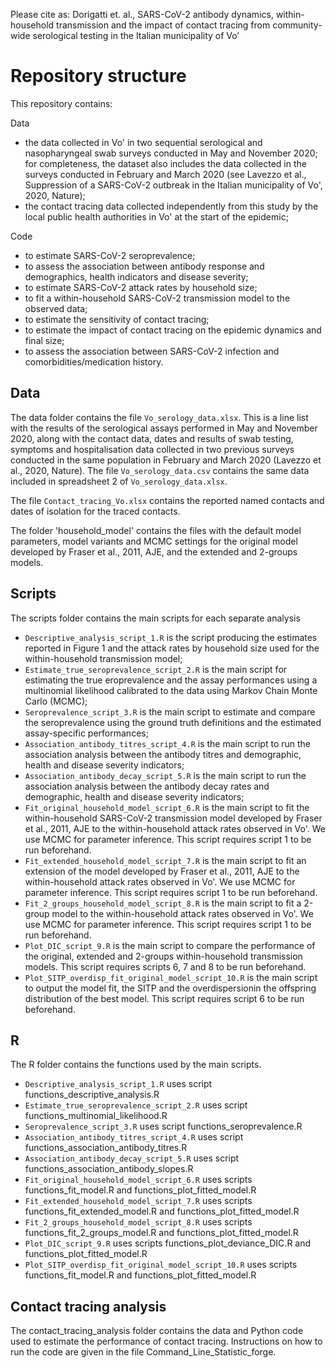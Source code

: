 Please cite as:
Dorigatti et. al., SARS-CoV-2 antibody dynamics, within-household transmission and the impact of contact tracing from community-wide serological testing in the Italian municipality of Vo’

# Repository structure
This repository contains: 

Data 
- the data collected in Vo' in two sequential serological and nasopharyngeal swab surveys conducted in May and November 2020; for completeness, the dataset also includes the data collected in the surveys conducted in February and March 2020 (see Lavezzo et al., Suppression of a SARS-CoV-2 outbreak in the Italian municipality of Vo', 2020, Nature);
- the contact tracing data collected independently from this study by the local public health authorities in Vo' at the start of the epidemic; 
	
Code 
- to estimate SARS-CoV-2 seroprevalence; 
- to assess the association between antibody response and demographics, health indicators and disease severity; 
- to estimate SARS-CoV-2 attack rates by household size;  
- to fit a within-household SARS-CoV-2 transmission model to the observed data; 
- to estimate the sensitivity of contact tracing; 
- to estimate the impact of contact tracing on the epidemic dynamics and final size; 
- to assess the association between SARS-CoV-2 infection and comorbidities/medication history. 

## Data
The data folder contains the file `Vo_serology_data.xlsx`. This is a line list with the results of the serological assays performed in May and November 2020, along with the contact data, dates and results of swab testing, symptoms and hospitalisation data collected in two previous surveys conducted in the same population in February and  March 2020 (Lavezzo et al., 2020, Nature). The file `Vo_serology_data.csv` contains the same data included in spreadsheet 2 of `Vo_serology_data.xlsx`. 

The file `Contact_tracing_Vo.xlsx` contains the reported named contacts and dates of isolation for the traced contacts. 

The folder 'household_model' contains the files with the default model parameters, model variants and MCMC settings for the original model developed by Fraser et al., 2011, AJE, and the extended and 2-groups models. 

## Scripts
The scripts folder contains the main scripts for each separate analysis
- `Descriptive_analysis_script_1.R` is the script producing the estimates reported in Figure 1 and the attack rates by household size used for the within-household transmission model; 
- `Estimate_true_seroprevalence_script_2.R` is the main script for estimating the true eroprevalence and the assay performances using a multinomial likelihood calibrated to the data using Markov Chain Monte Carlo (MCMC);
- `Seroprevalence_script_3.R` is the main script to estimate and compare the seroprevalence using the ground truth definitions and the estimated assay-specific performances; 
- `Association_antibody_titres_script_4.R` is the main script to run the association analysis between the antibody titres and demographic, health and disease severity indicators; 
- `Association_antibody_decay_script_5.R` is the main script to run the association analysis between the antibody decay rates and demographic, health and disease severity indicators; 
- `Fit_original_household_model_script_6.R` is the main script to fit the within-household SARS-CoV-2 transmission model developed by Fraser et al., 2011, AJE to the within-household attack rates observed in Vo'. We use MCMC for parameter inference. This script requires script 1 to be run beforehand. 
- `Fit_extended_household_model_script_7.R` is the main script to fit an extension of the model developed by Fraser et al., 2011, AJE to the within-household attack rates observed in Vo'. We use MCMC for parameter inference. This script requires script 1 to be run beforehand. 
- `Fit_2_groups_household_model_script_8.R` is the main script to fit a 2-group model to the within-household attack rates observed in Vo'. We use MCMC for parameter inference. This script requires script 1 to be run beforehand. 
- `Plot_DIC_script_9.R` is the main script to compare the performance of the original, extended and 2-groups within-household transmission models. This script requires scripts 6, 7 and 8 to be run beforehand. 
- `Plot_SITP_overdisp_fit_original_model_script_10.R` is the main script to output the model fit, the SITP and the overdispersionin the offspring distribution of the best model. This script requires script 6 to be run beforehand. 


## R 
The R folder contains the functions used by the main scripts. 

- `Descriptive_analysis_script_1.R` uses script functions_descriptive_analysis.R
- `Estimate_true_seroprevalence_script_2.R` uses script functions_multinomial_likelihood.R
- `Seroprevalence_script_3.R` uses script functions_seroprevalence.R
- `Association_antibody_titres_script_4.R` uses script functions_association_antibody_titres.R
- `Association_antibody_decay_script_5.R` uses script functions_association_antibody_slopes.R
- `Fit_original_household_model_script_6.R` uses scripts functions_fit_model.R and functions_plot_fitted_model.R
- `Fit_extended_household_model_script_7.R` uses scripts functions_fit_extended_model.R and functions_plot_fitted_model.R
- `Fit_2_groups_household_model_script_8.R` uses scripts functions_fit_2_groups_model.R and functions_plot_fitted_model.R
- `Plot_DIC_script_9.R` uses scripts functions_plot_deviance_DIC.R and functions_plot_fitted_model.R
- `Plot_SITP_overdisp_fit_original_model_script_10.R` uses scripts functions_fit_model.R and functions_plot_fitted_model.R

## Contact tracing analysis 
The contact_tracing_analysis folder contains the data and Python code used to estimate the performance of contact tracing. Instructions on how to run the code are given in the file Command_Line_Statistic_forge. 

